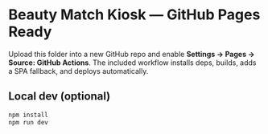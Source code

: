 # Beauty Match Kiosk — GitHub Pages Ready

Upload this folder into a new GitHub repo and enable **Settings → Pages → Source: GitHub Actions**.
The included workflow installs deps, builds, adds a SPA fallback, and deploys automatically.

## Local dev (optional)
```bash
npm install
npm run dev
```
